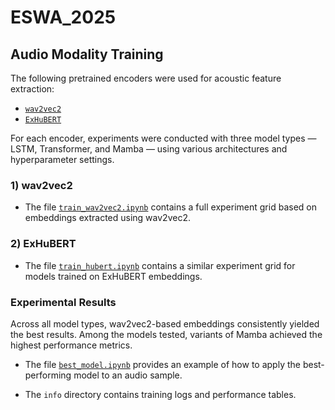 # ESWA_2025

## Audio Modality Training

The following pretrained encoders were used for acoustic feature extraction:
- [`wav2vec2`](https://huggingface.co/audeering/wav2vec2-large-robust-12-ft-emotion-msp-dim)
- [`ExHuBERT`](https://huggingface.co/amiriparian/ExHuBERT)

For each encoder, experiments were conducted with three model types — LSTM, Transformer, and Mamba — using various architectures and hyperparameter settings.

### 1) wav2vec2

- The file [`train_wav2vec2.ipynb`](./train_wav2vec2.ipynb) contains a full experiment grid based on embeddings extracted using wav2vec2.

### 2) ExHuBERT

- The file [`train_hubert.ipynb`](./train_hubert.ipynb) contains a similar experiment grid for models trained on ExHuBERT embeddings.

### Experimental Results

Across all model types, wav2vec2-based embeddings consistently yielded the best results. Among the models tested, variants of Mamba achieved the highest performance metrics.

- The file [`best_model.ipynb`](./best_model.ipynb) provides an example of how to apply the best-performing model to an audio sample.

- The `info` directory contains training logs and performance tables.

